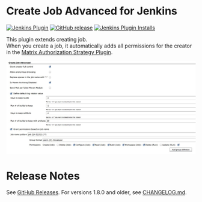 # Create Job Advanced for Jenkins

[![Jenkins Plugin](https://img.shields.io/jenkins/plugin/v/createjobadvanced.svg)](https://plugins.jenkins.io/createjobadvanced)
[![GitHub release](https://img.shields.io/github/release/jenkinsci/createjobadvanced-plugin.svg?label=changelog)](https://github.com/jenkinsci/createjobadvanced-plugin/releases/latest)
[![Jenkins Plugin Installs](https://img.shields.io/jenkins/plugin/i/createjobadvanced.svg?color=blue)](https://plugins.jenkins.io/createjobadvanced)

This plugin extends creating job.  
When you create a job, it automatically adds all permissions for the creator in the [Matrix Authorization Strategy Plugin](https://plugins.jenkins.io/matrix-auth/).

![](docs/images/createjobadvanced.jpg)

# Release Notes

See [GitHub Releases](https://github.com/jenkinsci/createjobadvanced-plugin/releases).
For versions 1.8.0 and older, see [CHANGELOG.md](./CHANGELOG.md).
